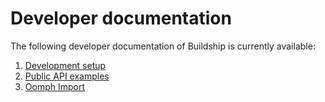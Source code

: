 # Developer documentation

The following developer documentation of Buildship is currently available:

1. [Development setup](Setup.md)
2. [Public API examples](ApiExamples.md)
3. [Oomph Import](OomphImport.md)
